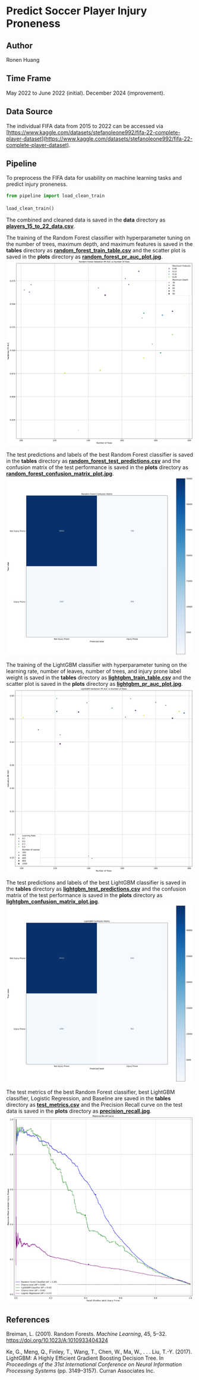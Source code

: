 # Predict Soccer Player Injury Proneness

## Author
Ronen Huang  

## Time Frame
May 2022 to June 2022 (initial). December 2024 (improvement).  

## Data Source
The individual FIFA data from 2015 to 2022 can be accessed via [https://www.kaggle.com/datasets/stefanoleone992/fifa-22-complete-player-dataset](https://www.kaggle.com/datasets/stefanoleone992/fifa-22-complete-player-dataset).

## Pipeline
To preprocess the FIFA data for usability on machine learning tasks and predict injury proneness.
```python
from pipeline import load_clean_train

load_clean_train()
```

The combined and cleaned data is saved in the **data** directory as **[players_15_to_22_data.csv](data/players_15_to_22_data.csv)**.

The training of the Random Forest classifier with hyperparameter tuning on the number of trees, maximum depth, and maximum features is saved in the **tables** directory as **[random_forest_train_table.csv](tables/random_forest_train_table.csv)** and the scatter plot is saved in the **plots** directory as **[random_forest_pr_auc_plot.jpg](plots/random_forest_pr_auc_plot.jpg)**.
![Validation PR AUC Plot](plots/random_forest_pr_auc_plot.jpg)

The test predictions and labels of the best Random Forest classifier is saved in the **tables** directory as **[random_forest_test_predictions.csv](tables/random_forest_test_predictions.csv)** and the confusion matrix of the test performance is saved in the **plots** directory as **[random_forest_confusion_matrix_plot.jpg](plots/random_forest_confusion_matrix_plot.jpg)**.
![Confusion Matrix](plots/random_forest_confusion_matrix_plot.jpg)

The training of the LightGBM classifier with hyperparameter tuning on the learning rate, number of leaves, number of trees, and injury prone label weight is saved in the **tables** directory as **[lightgbm_train_table.csv](tables/lightgbm_train_table.csv)** and the scatter plot is saved in the **plots** directory as **[lightgbm_pr_auc_plot.jpg](plots/rlightgbm_pr_auc_plot.jpg)**.
![Validation PR AUC Plot](plots/lightgbm_pr_auc_plot.jpg)

The test predictions and labels of the best LightGBM classifier is saved in the **tables** directory as **[lightgbm_test_predictions.csv](tables/lightgbm_test_predictions.csv)** and the confusion matrix of the test performance is saved in the **plots** directory as **[lightgbm_confusion_matrix_plot.jpg](plots/lightgbm_confusion_matrix_plot.jpg)**.
![Confusion Matrix](plots/lightgbm_confusion_matrix_plot.jpg)

The test metrics of the best Random Forest classifier, best LightGBM classifier, Logistic Regression, and Baseline are saved in the **tables** directory as **[test_metrics.csv](tables/test_metrics.csv)** and the Precision Recall curve on the test data is saved in the **plots** directory as **[precision_recall.jpg](plots/precision_recall.jpg)**.
![Precision Recall Curve](plots/precision_recall.jpg)

## References
Breiman, L. (2001). Random Forests. *Machine Learning*, 45, 5–32. https://doi.org/10.1023/A:1010933404324

Ke, G., Meng, Q., Finley, T., Wang, T., Chen, W., Ma, W., . . . Liu, T.-Y. (2017). LightGBM: A Highly Efficient Gradient Boosting Decision Tree. In *Proceedings of the 31st International Conference on Neural Information Processing Systems* (pp. 3149–3157). Curran Associates Inc.  
